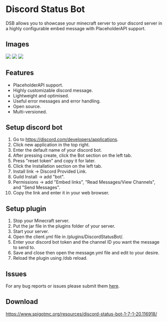 # Discord Status Bot
DSB allows you to showcase your minecraft server to your discord server in a highly configurable embed message with PlaceholderAPI support.

## Images
![](https://i.ibb.co/jT3xtrv/Screenshot-2024-06-05-194137.png)
![](https://i.ibb.co/5rGR06p/Screenshot-2024-06-05-194712.png)
![](https://i.ibb.co/LY86YyJ/2024-06-05-19-38-26.png)

## Features
* PlaceholderAPI support.
* Highly customizable discord message.
* Lightweight and optimised.
* Useful error messages and error handling.
* Open source.
* Multi-versioned.

## Setup discord bot
1. Go to https://discord.com/developers/applications.
2. Click new application in the top right.
3. Enter the default name of your discord bot.
4. After pressing create, click the Bot section on the left tab.
5. Press "reset token" and copy it for later.
6. Click the Installation section on the left tab.
7. Install link -> Discord Provided Link.
8. Guild Install -> add "bot".
9. Permissions -> add "Embed links", "Read Messages/View Channels", and "Send Messages".
10. Copy the link and enter it in your web browser.

## Setup plugin
1. Stop your Minecraft server.
2. Put the jar file in the plugins folder of your server.
3. Start your server.
4. Open the client.yml file in /plugins/DiscordStatusBot/.
5. Enter your discord bot token and the channel ID you want the message to send to.
6. Save and close then open the message.yml file and edit to your desire.
7. Reload the plugin using /dsb reload.

## Issues
For any bug reports or issues please submit them [here](https://github.com/AidenCooper/DiscordStatusBot/issues).

## Download
https://www.spigotmc.org/resources/discord-status-bot-1-7-1-20.116918/